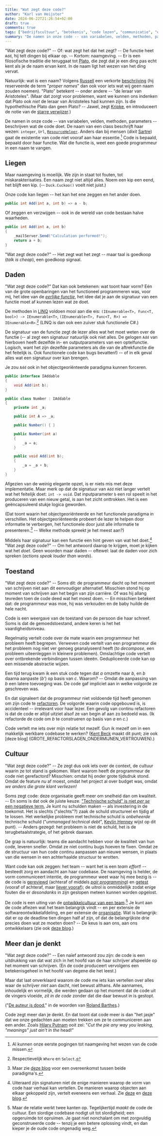 ```yaml
---
title: "Wat zegt deze code?"
author: "Karl van Heijster"
date: 2024-06-22T21:26:54+02:00
draft: true
comments: true
tags: ["bedrijfscultuur", "betekenis", "code lezen", "communicatie", "eerlijke functies", "filosofie", "functioneel programmeren", "intentie van code", "kernwaarden", "LINQ", "naamgeving", "objectgeoriënteerd programmeren", "refactoren", "teamcultuur", "technische schuld", "verantwoordelijkheid", "werkplezier", "zorg"]
summary: "De namen in onze code -- van variabelen, velden, methoden, parameters -- beschrijven wat de code doet. De naam van een class beschrijft haar wezen: `integer`, `Url`, `ResourceHelper`. Anders dan bij mensen gaat de existentie van code niet vooraf aan haar essentie. Code is bepaald, bepaald door haar functie. Wat die functie is, weet een goede programmeur in een naam te vangen."
---
```


"Wat zegt deze code?" -- Of: wat zegt het dat het zegt? -- De functie heet `Add`, hij telt dingen bij elkaar op. -- Kortom: naamgeving. -- Er is een filosofische traditie die teruggaat tot [Plato](https://plato.stanford.edu/entries/plato/ "'Plato', Stanford Encyclopedia of Philosophy"), die zegt dat je een ding pas echt kent als je de naam ervan kent. In de naam ligt het wezen van het ding vervat.


Natuurlijk: wat is een naam? Volgens [Russell](https://plato.stanford.edu/entries/russell/ "'Bertrand Russell', Stanford Encyclopedia of Philosophy") een verkorte [beschrijving](https://plato.stanford.edu/entries/descriptions/ "'Descriptions', Stanford Encyclopedia of Philosophy") (hij reserveerde de term "*proper names*" dan ook voor iets wat wij geen naam zouden noemen). "Plato" betekent -- onder andere -- "de leraar van Aristoteles". (Maar dat zorgt voor problemen, want we kunnen ons indenken dat Plato ook *niet* de leraar van Aristoteles had kunnen zijn. Is die hypothethische Plato dan geen Plato? -- Jawel, zegt [Kripke](https://en.wikipedia.org/wiki/Saul_Kripke "'Saul Kripke', Wikipedia"), en introduceert de notie van de [starre verwijzer](https://plato.stanford.edu/entries/rigid-designators/ "'Rigid Designators', Stanford Encyclopedia of Philosophy").)


De namen in onze code -- van variabelen, velden, methoden, parameters -- beschrijven wat de code doet. De naam van een class beschrijft haar wezen: `integer`, `Url`, [`ResourceHelper`](https://www.karlvanheijster.com/blog/21/04/neem-afscheid-van-helpers/ "'Neem afscheid van helpers'"). Anders dan bij mensen (*dixit* [Sartre](https://plato.stanford.edu/entries/sartre/ "'Jean-Paul Sartre', Stanford Encyclopedia of Philosophy")) gaat de existentie van code niet vooraf aan haar essentie.[^1] Code is bepaald, bepaald door haar functie. Wat die functie is, weet een goede programmeur in een naam te vangen.


## Liegen


Maar naamgeving is moeilijk. We zijn in staat tot fouten, tot miskarakterisaties. Een naam zegt niet altijd alles. Noem een kip een eend, het blijft een kip. (-- `Duck.Cuckoo()` voelt niet juist.)


Onze code kan liegen -- het kan het ene zeggen en het ander doen. 


```cs
public int Add(int a, int b) => a - b;
```


Of zeggen en verzwijgen -- ook in de wereld van code bestaan halve waarheden.


```cs
public int Add(int a, int b) 
{
    _mailServer.Send("Calculation performed!");
    return a + b;
}
```


"Wat zegt deze code?" -- Het zegt wat het zegt  -- maar taal is goedkoop (*talk is cheap*), een goedkoop signaal.


## Daden


"Wat zegt deze code?" Dat kan ook betekenen: wat toont haar vorm? Eén van de grote openbaringen van het functioneel programmeren was, voor mij, het idee van de [*eerlijke functie*](/tags/eerlijke-functies/ "Blogs met de tag 'eerlijke functies'"), het idee dat je aan de signatuur van een functie moet af kunnen lezen wat ze doet.


De methoden in [LINQ](/tags/linq/ "Blogs met de tag 'LINQ'") voldoen mooi aan die eis: `(IEnumerable<T>, Func<T, bool>) -> IEnumerable<T>`, `(IEnumerable<T>, Func<T, R>) => IEnumerable<R>`.[^2] (LINQ is dan ook een zuiver stuk functionele C#.)


De signatuur van de functie zegt de lezer alles wat het moet weten over de functie (-- al zegt een signatuur natuurlijk ook niet alles. De gelogen `Add` van hierboven heeft dezelfde in- en outputparameters van een optelfunctie. Logisch, want het zijn dezelfde parameters als die van de aftrekfunctie die het feitelijk is. Ook functionele code kan bugs bevatten!) -- of in elk geval alles wat een signatuur over kan brengen.


Je zou `Add` ook in het objectgeoriënteerde paradigma kunnen forceren.


```cs
public interface IAddable
{
    void Add(int b);
}

public class Number : IAddable
{
    private int _a;

    public int A => _a;

    public Number() { }

    public Number(int a)
    {
        _a = a;
    }

    public void Add(int b);
    {
        _a = _a + b;
    }
}
```

Afgezien van de weinig elegante opzet, is er niets mis met deze implementatie. Maar merk op dat de signatuur van `Add` niet langer vertelt wat het feitelijk doet: `int -> void`. Dat inputparameter `b` een rol speelt in het produceren van een nieuw getal, is aan het zicht onttrokken. Het is een geëncapsuleerd stukje logica geworden.


(Dat toont waarin het objectgeoriënteerde en het functionele paradigma in verschillen. Het objectgeoriënteerde probeert de lezer te helpen door informatie te verbergen, het functionele door juist alle informatie te presenteren.[^3] -- Welke methode spreekt je het meest aan?)


Middels haar signatuur kan een functie een hint geven van wat het doet.[^4] "Wat zegt deze code?" -- Om het antwoord daarop te krijgen, moet je kijken wat het *doet*. Geen woorden maar daden -- oftewel: laat de daden voor zich spreken (*actions speak louder than words*).


## Toestand


"Wat zegt deze code?" -- Soms dit: de programmeur dacht op het moment van schrijven niet aan dit eenvoudiger alternatief. Misschien stond hij op moment van schrijven aan het begin van zijn carrière. Of was hij allang tevreden toen de code deed wat het moest doen. -- En misschien betekent dat: de programmeur was moe, hij was verkouden en de baby huilde de hele nacht.


Code is een weergave van de toestand van de persoon die haar schreef. Soms is dat de gemoedstoestand, andere keren is het het vaardigheidsniveau. 


Regelmatig vertelt code over de mate waarin een programmeur het probleem heeft begrepen. Verweven code vertelt van een programmeur die het probleem nog niet ver genoeg geanalyseerd heeft (*to decompose*, een probleem uiteenleggen in kleinere problemen). Omslachtige code vertelt over ontbrekende verbindingen tussen ideeën. Gedupliceerde code kan op een missende abstractie wijzen.


Een tijd terug kwam ik een stuk code tegen dat *a* omzette naar *b*, en *b* daarna aanpaste (*b'*) op basis van *c*. Waarom? -- Omdat de aanpassing van *b* een latere toevoeging was. De code gaf impliciet aan in welke volgorde ze geschreven was.


En dat signaleert dat de programmeur niet voldoende tijd heeft genomen om zijn code te [refactoren](/tags/refactoren/ "Blogs met de tag 'refactoren'"). De volgorde waarin code opgebouwd is, is accidenteel -- irrelevant voor haar lezer. Een gevolg van continu refactoren is dat de code er altijd uitziet alsof ze van begin af aan zo bedoeld was. (Ik refactorde de code om *b* te construeren op basis van *a* en *c*.)


Code vertelt me iets over mijn relatie tot mezelf. Gun ik mezelf om in een makkelijk werkbare codebase te werken? ([Kent Beck](https://www.kentbeck.com/) maakt dit punt; zie ook [deze blog] (GROTE_REFACTORSLAGEN_ONDERMIJNEN_VERTROUWEN).)


## Cultuur


"Wat zegt deze code?" -- Ze zegt dus ook iets over de context, de cultuur waarin ze tot stand is gekomen. Want waarom heeft de programmeur de code niet gerefactord? Misschien: omdat hij onder grote tijdsdruk stond. Omdat de feature *nu* af moest, omdat het project al over budget was, omdat *we anders die grote klant verliezen!*


Soms zegt code: deze organisatie geeft meer om snelheid dan om kwaliteit. -- En soms is dat ook de juiste keuze. ["Technische schuld" is niet *per se* een negatieve term.](/blog/21/11/bewuste-technische-schuld/ "'Bewuste technische schuld'") Je kunt nu schulden maken -- als investering in de toekomst. Het is slechts ("slechts"?) zaak de schuld structureel en tijdig af te lossen. Het werkelijke probleem met technische schuld is *onbeheerde* technische schuld ("*unmanaged technical debt*", [Kevlin Henney](https://kevlinhenney.medium.com/ "Kevlin Henney @ Medium") wijst op dit punt). -- Anders gezegd: het probleem is niet de schuld, het is de terugbetaalstrategie, of het gebrek daaraan.


De grap is natuurlijk: teams die aandacht hebben voor de kwaliteit van hun code, leveren sneller. Omdat ze niet continu bugs hoeven te fixen. Omdat ze de structuur van hun code continu aanpassen aan nieuwe wensen, in plaats van die wensen in een achterhaalde structuur te wrotten.


Want code kan ook zeggen: het team -- want het is een *team effort*! -- besteedt zorg en aandacht aan haar codebase. De naamgeving is helder, de vorm communiceert intentie, de programmeur weet waar hij mee bezig is -- de code is [gereviewd](/tags/code-reviews/ "Blogs met de tag 'code reviews'") (achteraf of middels [*pair programming*](/tags/pair-programming/ "Blogs met de tag 'pair programming'")) en [getest](/tags/testen/ "Blogs met de tag 'testen'") (vooraf of achteraf, maar [liever vooraf](/tags/test-driven-development/ "Blogs met de tag 'test-driven development'")); de uitrol is onmiddellijk zodat enige fouten die er *desondanks* in zijn geslopen meteen kunnen worden opgelost.


De code is een uiting van de [ontwikkelcultuur van een team](/tags/teamcultuur/ "Blogs met de tag 'teamcultuur'").[^5] Je kunt aan de code aflezen wat het team belangrijk vindt -- en per extensie de softwareontwikkelafdeling, en per extensie de [organisatie](/tags/bedrijfscultuur/ "Blogs met de tag 'bedrijfscultuur'"). Wat is belangrijk: dat er op de deadline tien dingen half af zijn, of dat de belangrijkste drie precies doen wat ze moeten doen? -- De keus is aan ons, aan ons ontwikkelaars (zie ook [deze blog](/blog/23/12/formuleer-je-kernwaarden/ "'Formuleer je kernwaarden'").)


## Meer dan je denkt


"Wat zegt deze code?" -- Een naïef antwoord zou zijn: de code is een uitdrukking van dat wat zich in het hoofd van de haar schrijver afspeelde op het moment van schrijven. (En de code produceert vervolgens een betekenisgeheel in het hoofd van degene die het leest.) 


Maar dat laat onverklaard waarom de code me iets kan vertellen over alles waar de schrijver *niet* aan dacht, niet bewust althans. Alle aannames, inhoudelijk en vormelijk, die werden gedaan op het moment dat de code uit de vingers vloeide, *zit in de code* zonder dat die daar bewust in is gestopt.


("[De auteur is dood](https://en.wikipedia.org/wiki/The_Death_of_the_Author "'The Death of the Author', Wikipedia")," in de woorden van [Roland Barthes](https://en.wikipedia.org/wiki/Roland_Barthes "'Roland Barthes', Wikipedia").)


Code zegt meer dan je denkt. En dat toont dat code meer is dan "het jasje" dat we onze gedachten aan moeten trekken om ze te communiceren aan een ander. Zoals [Hilary Putnam](https://en.wikipedia.org/wiki/Hilary_Putnam "'Hilary Putnam', Wikipedia") ooit zei: "*Cut the pie any way you leaking, "meanings" just ain't in the* head!"


[^1]: Al kunnen onze eerste pogingen tot naamgeving het wezen van de code missen.

[^2]: Respectievelijk `Where` en `Select`.

[^3]: Maar zie [deze blog](/blog/23/06/objectgeorienteerd-programmeren-draait-niet-om-objecten/ "'Objectgeoriënteerd programmeren draait niet om objecten'") voor een overeenkomst tussen beide paradigma's.

[^4]: Uiteraard zijn signaturen niet de enige manieren waarop de vorm van code haar verhaal kan vertellen. De manieren waarop objecten aan elkaar gekoppeld zijn, vertelt eveneens een verhaal. Zie [deze](/blog/24/01/overerving-compositie-en-dependency-injection/ "'Overerving, compositie en dependency injection'") en [deze blog](/blog/24/01/symmetrische-en-asymmetrische-overerving/ "'Symmetrische en asymmetrische overerving'").

[^5]: Maar de relatie werkt twee kanten op. Tegelijkertijd *maakt* de code de cultuur. Een slordige codebase nodigt uit tot slordigheid; een opgeruimde tot opruimen. Je gaat niet nonchalant om met zorgvuldig geconstrueerde code -- tenzij je een betere oplossing vindt, en dan kieper je de oude code ongenadig weg.